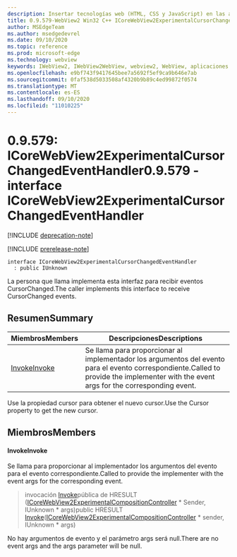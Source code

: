 ```yaml
---
description: Insertar tecnologías web (HTML, CSS y JavaScript) en las aplicaciones nativas con el control Microsoft Edge WebView2
title: 0.9.579-WebView2 Win32 C++ ICoreWebView2ExperimentalCursorChangedEventHandler
author: MSEdgeTeam
ms.author: msedgedevrel
ms.date: 09/10/2020
ms.topic: reference
ms.prod: microsoft-edge
ms.technology: webview
keywords: IWebView2, IWebView2WebView, webview2, WebView, aplicaciones Win32, Win32, Edge, ICoreWebView2, ICoreWebView2Controller, control de explorador, HTML Edge, ICoreWebView2ExperimentalCursorChangedEventHandler
ms.openlocfilehash: e9bf743f9417645bee7a5692f5ef9ca9b646e7ab
ms.sourcegitcommit: 0faf538d5033508af4320b9b89c4ed99872f0574
ms.translationtype: MT
ms.contentlocale: es-ES
ms.lasthandoff: 09/10/2020
ms.locfileid: "11010225"
---
```

# <span data-ttu-id="dae74-104">0.9.579: ICoreWebView2ExperimentalCursorChangedEventHandler</span><span class="sxs-lookup"><span data-stu-id="dae74-104">0.9.579 - interface ICoreWebView2ExperimentalCursorChangedEventHandler</span></span> 

[!INCLUDE [deprecation-note](../../includes/deprecation-note.md)]

[!INCLUDE [prerelease-note](../../includes/prerelease-note.md)]

```
interface ICoreWebView2ExperimentalCursorChangedEventHandler
  : public IUnknown
```

<span data-ttu-id="dae74-105">La persona que llama implementa esta interfaz para recibir eventos CursorChanged.</span><span class="sxs-lookup"><span data-stu-id="dae74-105">The caller implements this interface to receive CursorChanged events.</span></span>

## <span data-ttu-id="dae74-106">Resumen</span><span class="sxs-lookup"><span data-stu-id="dae74-106">Summary</span></span>

 <span data-ttu-id="dae74-107">Miembros</span><span class="sxs-lookup"><span data-stu-id="dae74-107">Members</span></span>                        | <span data-ttu-id="dae74-108">Descripciones</span><span class="sxs-lookup"><span data-stu-id="dae74-108">Descriptions</span></span>
--------------------------------|---------------------------------------------
[<span data-ttu-id="dae74-109">Invoke</span><span class="sxs-lookup"><span data-stu-id="dae74-109">Invoke</span></span>](#invoke) | <span data-ttu-id="dae74-110">Se llama para proporcionar al implementador los argumentos del evento para el evento correspondiente.</span><span class="sxs-lookup"><span data-stu-id="dae74-110">Called to provide the implementer with the event args for the corresponding event.</span></span>

<span data-ttu-id="dae74-111">Use la propiedad cursor para obtener el nuevo cursor.</span><span class="sxs-lookup"><span data-stu-id="dae74-111">Use the Cursor property to get the new cursor.</span></span>

## <span data-ttu-id="dae74-112">Miembros</span><span class="sxs-lookup"><span data-stu-id="dae74-112">Members</span></span>

#### <span data-ttu-id="dae74-113">Invoke</span><span class="sxs-lookup"><span data-stu-id="dae74-113">Invoke</span></span> 

<span data-ttu-id="dae74-114">Se llama para proporcionar al implementador los argumentos del evento para el evento correspondiente.</span><span class="sxs-lookup"><span data-stu-id="dae74-114">Called to provide the implementer with the event args for the corresponding event.</span></span>

> <span data-ttu-id="dae74-115">invocación [Invoke](#invoke)pública de HRESULT ([ICoreWebView2ExperimentalCompositionController](icorewebview2experimentalcompositioncontroller.md) \* Sender, IUnknown \* args)</span><span class="sxs-lookup"><span data-stu-id="dae74-115">public HRESULT [Invoke](#invoke)([ICoreWebView2ExperimentalCompositionController](icorewebview2experimentalcompositioncontroller.md) \* sender, IUnknown \* args)</span></span>

<span data-ttu-id="dae74-116">No hay argumentos de evento y el parámetro args será null.</span><span class="sxs-lookup"><span data-stu-id="dae74-116">There are no event args and the args parameter will be null.</span></span>

